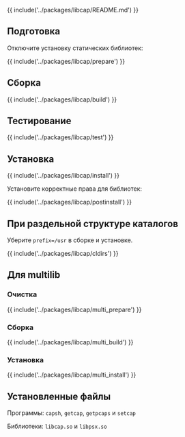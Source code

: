 {{ include('../packages/libcap/README.md') }}

## Подготовка

Отключите установку статических библиотек:

{{ include('../packages/libcap/prepare') }}

## Сборка

{{ include('../packages/libcap/build') }}

## Тестирование

{{ include('../packages/libcap/test') }}

## Установка

{{ include('../packages/libcap/install') }}

Установите корректные права для библиотек:

{{ include('../packages/libcap/postinstall') }}

## При раздельной структуре каталогов

Уберите `prefix=/usr` в сборке и установке.

{{ include('../packages/libcap/cldirs') }}

## Для multilib

### Очистка

{{ include('../packages/libcap/multi_prepare') }}

### Сборка

{{ include('../packages/libcap/multi_build') }}

### Установка

{{ include('../packages/libcap/multi_install') }}

## Установленные файлы

Программы: `capsh`, `getcap`, `getpcaps` и `setcap`

Библиотеки: `libcap.so` и `libpsx.so`


